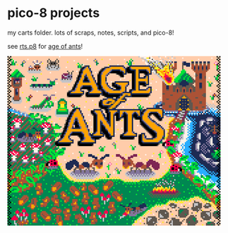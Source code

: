 # pico-8 projects

my carts folder. lots of scraps, notes, scripts, and pico-8!

see [rts.p8](rts.p8) for [age of ants](https://eeooty.itch.io/age-of-ants)!

![age of ants](itchban.png)

